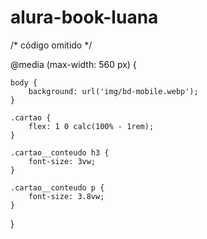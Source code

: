 # alura-book-luana
/* código omitido */

@media (max-width: 560 px) {

    body {
        background: url('img/bd-mobile.webp');
    }
    
    .cartao {
        flex: 1 0 calc(100% - 1rem);
    }
    
    .cartao__conteudo h3 {
        font-size: 3vw;
    }
    
    .cartao__conteudo p {
        font-size: 3.8vw;
    }
}
